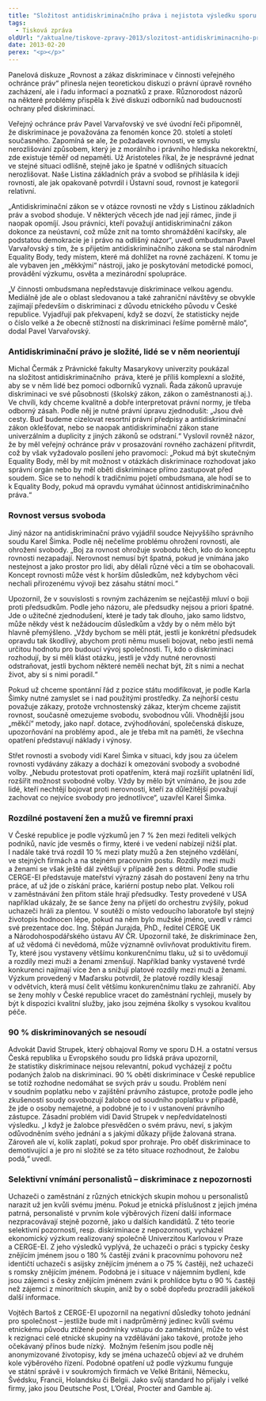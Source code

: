 ```yaml
---
title: "Složitost antidiskriminačního práva i nejistota výsledku sporu lidi odrazuje od hájení svých práv"
tags:
  - Tisková zpráva
oldUrl: "/aktualne/tiskove-zpravy-2013/slozitost-antidiskriminacniho-prava-i-nejistota-vysledku-sporu-lidi-odrazuje-od-hajeni-svych"
date: 2013-02-20
perex: "<p></p>"
---
```


<!-- imported from the old website -->

<p>Panelová diskuze „Rovnost a zákaz diskriminace v činnosti veřejného ochránce práv“ přinesla nejen teoretickou diskuzi o právní úpravě rovného zacházení, ale i řadu informací a poznatků z praxe. Různorodost názorů na některé problémy přispěla k živé diskuzi odborníků nad budoucností ochrany před diskriminací.</p><p>Veřejný ochránce práv Pavel Varvařovský ve své úvodní řeči připomněl, že diskriminace je považována za fenomén konce 20. století a století současného. Zapomíná se ale, že požadavek rovnosti, ve smyslu nerozlišování způsobem, který je z morálního i právního hlediska nekorektní, zde existuje téměř od nepaměti. Už Aristoteles říkal, že je nesprávné jednat ve stejné situaci odlišně, stejně jako je špatné v odlišných situacích nerozlišovat. Naše Listina základních práv a svobod se přihlásila k ideji rovnosti, ale jak opakovaně potvrdil i Ústavní soud, rovnost je kategorií relativní.</p><p>„Antidiskriminační zákon se v otázce rovnosti ne vždy s Listinou základních práv a svobod shoduje. V některých věcech jde nad její rámec, jinde ji naopak opomíjí. Jsou právníci, kteří považují antidiskriminační zákon dokonce za neústavní, což může znít na tomto shromáždění kacířsky, ale podstatou demokracie je i právo na odlišný názor“, uvedl ombudsman Pavel Varvařovský s tím, že s přijetím antidiskriminačního zákona se stal národním Equality Body, tedy místem, které má dohlížet na rovné zacházení. K tomu je ale vybaven jen „měkkými“ nástroji, jako je poskytování metodické pomoci, provádění výzkumu, osvěta a mezinárodní spolupráce.</p><p>„V činnosti ombudsmana nepředstavuje diskriminace velkou agendu. Mediálně jde ale o oblast sledovanou a také zahraniční návštěvy se obvykle zajímají především o diskriminaci z důvodu etnického původu v České republice. Vyjadřují pak překvapení, když se dozví, že statisticky nejde o číslo velké a že obecně stížností na diskriminaci řešíme poměrně málo“, dodal Pavel Varvařovský.</p><h3>Antidiskriminační právo je složité, lidé se v něm neorientují</h3><p>Michal Čermák z Právnické fakulty Masarykovy univerzity poukázal na složitost antidiskriminačního  práva, které je příliš komplexní a složité, aby se v něm lidé bez pomoci odborníků vyznali. Řada zákonů upravuje diskriminaci ve své působnosti (školský zákon, zákon o zaměstnanosti aj.). Ve chvíli, kdy chceme kvalitně a dobře interpretovat právní normy, je třeba odborný zásah. Podle něj je nutné právní úpravu zjednodušit: „Jsou dvě cesty. Buď budeme cizelovat resortní právní předpisy a antidiskriminační zákon oklešťovat, nebo se naopak antidiskriminační zákon stane univerzálním a duplicity z jiných zákonů se odstraní.“ Vyslovil rovněž názor, že by měl veřejný ochránce práv v prosazování rovného zacházení přitvrdit, což by však vyžadovalo posílení jeho pravomocí: „Pokud má být skutečným Equality Body, měl by mít možnost v otázkách diskriminace rozhodovat jako správní orgán nebo by měl oběti diskriminace přímo zastupovat před soudem. Sice se to nehodí k tradičnímu pojetí ombudsmana, ale hodí se to k Equality Body, pokud má opravdu vymáhat účinnost antidiskriminačního práva.“</p><h3>Rovnost versus svoboda</h3><p>Jiný názor na antidiskriminační právo vyjádřil soudce Nejvyššího správního soudu Karel Šimka. Podle něj nečelíme problému ohrožení rovnosti, ale ohrožení svobody. „Boj za rovnost ohrožuje svobodu těch, kdo do konceptu rovnosti nezapadají. Nerovnost nemusí být špatná, pokud je vnímána jako nestejnost a jako prostor pro lidi, aby dělali různé věci a tím se obohacovali. Koncept rovnosti může vést k horším důsledkům, než kdybychom věci nechali přirozenému vývoji bez zásahu státní moci.“</p><p>Upozornil, že v souvislosti s rovným zacházením se nejčastěji mluví o boji proti předsudkům. Podle jeho názoru, ale předsudky nejsou a priori špatné. Jde o užitečné zjednodušení, které je tady tak dlouho, jako samo lidstvo, může někdy vést k nežádoucím důsledkům a vždy by o něm mělo být hlavně přemýšleno. „Vždy bychom se měli ptát, jestli je konkrétní předsudek opravdu tak škodlivý, abychom proti němu museli bojovat, nebo jestli nemá určitou hodnotu pro budoucí vývoj společnosti. Ti, kdo o diskriminaci rozhodují, by si měli klást otázku, jestli je vždy nutné nerovnosti odstraňovat, jestli bychom některé neměli nechat být, žít s nimi a nechat život, aby si s nimi poradil.“</p><p>Pokud už chceme spontánní řád z pozice státu modifikovat, je podle Karla Šimky nutné zamyslet se i nad použitými prostředky. Za nejhorší cestu považuje zákazy, protože vrchnostenský zákaz, kterým chceme zajistit rovnost, současně omezujeme svobodu, svobodnou vůli. Vhodnější jsou „měkčí“ metody, jako např. dotace, zvýhodňování, společenská diskuze, upozorňování na problémy apod., ale je třeba mít na paměti, že všechna opatření představují náklady i výnosy.</p><p>Střet rovnosti a svobody vidí Karel Šimka v situaci, kdy jsou za účelem rovnosti vydávány zákazy a dochází k omezování svobody a svobodné volby. „Nebudu protestovat proti opatřením, která mají rozšířit uplatnění lidí, rozšířit možnost svobodné volby. Vždy by mělo být vnímáno, že jsou zde lidé, kteří nechtějí bojovat proti nerovnosti, kteří za důležitější považují zachovat co nejvíce svobody pro jednotlivce“, uzavřel Karel Šimka.</p><h3>Rozdílné postavení žen a mužů ve firemní praxi</h3><p>V České republice je podle výzkumů jen 7 % žen mezi řediteli velkých podniků, navíc jde vesměs o firmy, které i ve vedení nabízejí nižší plat. I nadále také trvá rozdíl 10 % mezi platy mužů a žen stejného vzdělání, ve stejných firmách a na stejném pracovním postu. Rozdíly mezi muži a ženami se však ještě dál zvětšují v případě žen s dětmi. Podle studie CERGE-EI představuje mateřství výrazný zásah do postavení ženy na trhu práce, ať už jde o získání práce, kariérní postup nebo plat. Velkou roli v zaměstnávání žen přitom stále hrají předsudky. Testy provedené v USA například ukázaly, že se šance ženy na přijetí do orchestru zvýšily, pokud uchazeči hráli za plentou. V soutěži o místo vedoucího laboratoře byl stejný životopis hodnocen lépe, pokud na něm bylo mužské jméno, uvedl v rámci své prezentace doc. Ing. Štěpán Jurajda, PhD., ředitel CERGE UK a Národohospodářského ústavu AV ČR. Upozornil také, že diskriminace žen, ať už vědomá či nevědomá, může významně ovlivňovat produktivitu firem. Ty, které jsou vystaveny většímu konkurenčnímu tlaku, už si to uvědomují a rozdíly mezi muži a ženami zmenšují. Například banky vystavené tvrdé konkurenci najímají více žen a snižují platové rozdíly mezi muži a ženami. Výzkum provedený v Maďarsku potvrdil, že platové rozdíly klesají v odvětvích, která musí čelit většímu konkurenčnímu tlaku ze zahraničí. Aby se ženy mohly v České republice vracet do zaměstnání rychleji, musely by být k dispozici kvalitní služby, jako jsou zejména školky s vysokou kvalitou péče.</p><h3>90 % diskriminovaných se nesoudí</h3><p>Advokát David Strupek, který obhajoval Romy ve sporu D.H. a ostatní versus Česká republika u Evropského soudu pro lidská práva upozornil, že statistiky diskriminace nejsou relevantní, pokud vycházejí z počtu podaných žalob na diskriminaci. 90 % obětí diskriminace v České republice se totiž rozhodne nedomáhat se svých práv u soudu. Problém není v soudním poplatku nebo v zajištění právního zástupce, protože podle jeho zkušeností soudy osvobozují žalobce od soudního poplatku v případě, že jde o osoby nemajetné, a podobné je to i v ustanovení právního zástupce. Zásadní problém vidí David Strupek v nepředvídatelnosti výsledku. „I když je žalobce přesvědčen o svém právu, neví, s jakým odůvodněním svého jednání a s jakými důkazy přijde žalovaná strana. Zároveň ale ví, kolik zaplatí, pokud spor prohraje. Pro oběť diskriminace to demotivující a je pro ni složité se za této situace rozhodnout, že žalobu podá,“ uvedl.</p><h3>Selektivní vnímání personalistů – diskriminace z nepozornosti</h3><p>Uchazeči o zaměstnání z různých etnických skupin mohou u personalistů narazit už jen kvůli svému jménu. Pokud je etnická příslušnost z jejich jména patrná, personalisté v prvním kole výběrových řízení další informace nezpracovávají stejně pozorně, jako u dalších kandidátů. Z této teorie selektivní pozornosti, resp. diskriminace z nepozornosti, vycházel ekonomický výzkum realizovaný společně Univerzitou Karlovou v Praze a CERGE-EI. Z jeho výsledků vyplývá, že uchazeči o práci s typicky česky znějícím jménem jsou o 180 % častěji zváni k pracovnímu pohovoru než identičtí uchazeči s asijsky znějícím jménem a o 75 % častěji, než uchazeči s romsky znějícím jménem. Podobná je i situace v nájemním bydlení, kde jsou zájemci s česky znějícím jménem zváni k prohlídce bytu o 90 % častěji než zájemci z minoritních skupin, aniž by o sobě dopředu prozradili jakékoli další informace.</p><p>Vojtěch Bartoš z CERGE-EI upozornil na negativní důsledky tohoto jednání pro společnost – jestliže bude mít i nadprůměrný jedinec kvůli svému etnickému původu ztížené podmínky vstupu do zaměstnání, může to vést k rezignaci celé etnické skupiny na vzdělávání jako takové, protože jeho očekávaný přínos bude nízký.  Možným řešením jsou podle něj anonymizované životopisy, kdy se jména uchazečů objeví až ve druhém kole výběrového řízení. Podobné opatření už podle výzkumu funguje ve státní správě i v soukromých firmách ve Velké Británii, Německu, Švédsku, Francii, Holandsku či Belgii. Jako svůj standard ho přijaly i velké firmy, jako jsou Deutsche Post, L’Oréal, Procter and Gamble aj. </p>
